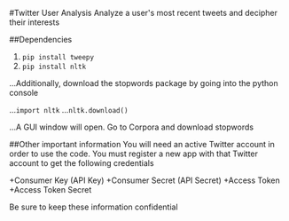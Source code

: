 #Twitter User Analysis
Analyze a user's most recent tweets and decipher their interests

##Dependencies
1. `pip install tweepy`
2. `pip install nltk`

...Additionally, download the stopwords package by going into the python console

...`import nltk`
...`nltk.download()`

...A GUI window will open. Go to Corpora and download stopwords

##Other important information
You will need an active Twitter account in order to use the code. You must register a new app with that Twitter account to get the following credentials

+Consumer Key (API Key)
+Consumer Secret (API Secret)
+Access Token
+Access Token Secret

Be sure to keep these information confidential

